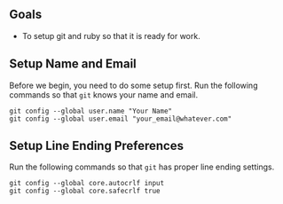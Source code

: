 
## Goals

* To setup git and ruby so that it is ready for work.

## Setup Name and Email

Before we begin, you need to do some setup first.
Run the following commands so that `git` knows your name and email.

```
git config --global user.name "Your Name"
git config --global user.email "your_email@whatever.com"
```


## Setup Line Ending Preferences

Run the following commands so that `git` has proper line ending settings.

```
git config --global core.autocrlf input
git config --global core.safecrlf true
```
